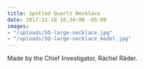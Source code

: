 ```yaml
---
title: Spotted Quartz Necklace
date: 2017-12-18 16:34:00 -05:00
images:
- "/uploads/SQ-large-necklace.jpg"
- "/uploads/SQ-large-necklace_model.jpg"
---
```


Made by the Chief Investigator, Ráchel Räder.
